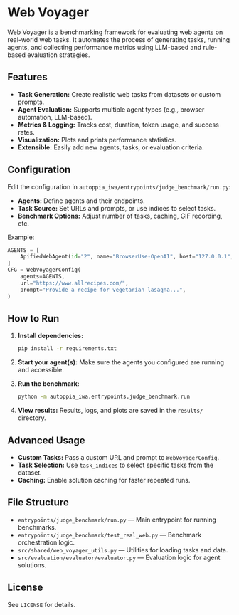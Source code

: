 
# Web Voyager

Web Voyager is a benchmarking framework for evaluating web agents on real-world web tasks. It automates the process of generating tasks, running agents, and collecting performance metrics using LLM-based and rule-based evaluation strategies.

## Features

- **Task Generation:** Create realistic web tasks from datasets or custom prompts.
- **Agent Evaluation:** Supports multiple agent types (e.g., browser automation, LLM-based).
- **Metrics & Logging:** Tracks cost, duration, token usage, and success rates.
- **Visualization:** Plots and prints performance statistics.
- **Extensible:** Easily add new agents, tasks, or evaluation criteria.

## Configuration

Edit the configuration in `autoppia_iwa/entrypoints/judge_benchmark/run.py`:

- **Agents:** Define agents and their endpoints.
- **Task Source:** Set URLs and prompts, or use indices to select tasks.
- **Benchmark Options:** Adjust number of tasks, caching, GIF recording, etc.

Example:
```python
AGENTS = [
    ApifiedWebAgent(id="2", name="BrowserUse-OpenAI", host="127.0.0.1", port=5000, timeout=120),
]
CFG = WebVoyagerConfig(
    agents=AGENTS,
    url="https://www.allrecipes.com/",
    prompt="Provide a recipe for vegetarian lasagna...",
)
```

## How to Run

1. **Install dependencies:**
   ```bash
   pip install -r requirements.txt
   ```

2. **Start your agent(s):**
   Make sure the agents you configured are running and accessible.

3. **Run the benchmark:**
   ```bash
   python -m autoppia_iwa.entrypoints.judge_benchmark.run
   ```

4. **View results:**
   Results, logs, and plots are saved in the `results/` directory.

## Advanced Usage

- **Custom Tasks:**
  Pass a custom URL and prompt to `WebVoyagerConfig`.
- **Task Selection:**
  Use `task_indices` to select specific tasks from the dataset.
- **Caching:**
  Enable solution caching for faster repeated runs.

## File Structure

- `entrypoints/judge_benchmark/run.py` — Main entrypoint for running benchmarks.
- `entrypoints/judge_benchmark/test_real_web.py` — Benchmark orchestration logic.
- `src/shared/web_voyager_utils.py` — Utilities for loading tasks and data.
- `src/evaluation/evaluator/evaluator.py` — Evaluation logic for agent solutions.

## License

See `LICENSE` for details.
